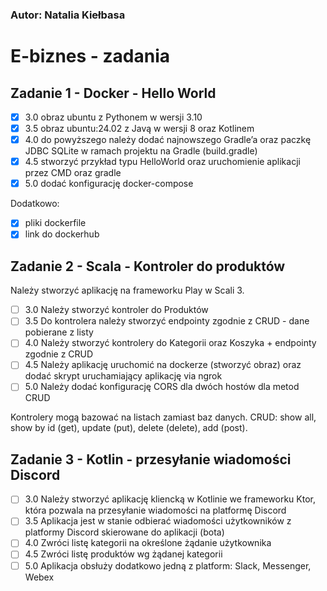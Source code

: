 ### Autor: Natalia Kiełbasa

# E-biznes - zadania

## Zadanie 1 - Docker - Hello World
- [x] 3.0 obraz ubuntu z Pythonem w wersji 3.10
- [x] 3.5 obraz ubuntu:24.02 z Javą w wersji 8 oraz Kotlinem
- [x] 4.0 do powyższego należy dodać najnowszego Gradle’a oraz paczkę JDBC SQLite w ramach projektu na Gradle (build.gradle)
- [x] 4.5 stworzyć przykład typu HelloWorld oraz uruchomienie aplikacji przez CMD oraz gradle
- [x] 5.0 dodać konfigurację docker-compose

Dodatkowo:
- [x] pliki dockerfile
- [x] link do dockerhub

## Zadanie 2 - Scala - Kontroler do produktów
Należy stworzyć aplikację na frameworku Play w Scali 3. 
- [ ] 3.0 Należy stworzyć kontroler do Produktów
- [ ] 3.5 Do kontrolera należy stworzyć endpointy zgodnie z CRUD - dane pobierane z listy
- [ ] 4.0 Należy stworzyć kontrolery do Kategorii oraz Koszyka + endpointy zgodnie z CRUD
- [ ] 4.5 Należy aplikację uruchomić na dockerze (stworzyć obraz) oraz dodać skrypt uruchamiający aplikację via ngrok
- [ ] 5.0 Należy dodać konfigurację CORS dla dwóch hostów dla metod CRUD

Kontrolery mogą bazować na listach zamiast baz danych. CRUD: show all, show by id (get), update (put), delete (delete), add (post). 

## Zadanie 3 - Kotlin - przesyłanie wiadomości Discord
- [ ] 3.0 Należy stworzyć aplikację kliencką w Kotlinie we frameworku Ktor, która pozwala na przesyłanie wiadomości na platformę Discord
- [ ] 3.5 Aplikacja jest w stanie odbierać wiadomości użytkowników z platformy Discord skierowane do aplikacji (bota)
- [ ] 4.0 Zwróci listę kategorii na określone żądanie użytkownika
- [ ] 4.5 Zwróci listę produktów wg żądanej kategorii
- [ ] 5.0 Aplikacja obsłuży dodatkowo jedną z platform: Slack, Messenger, Webex